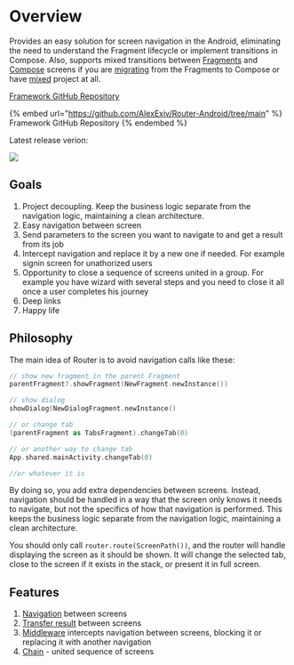 # Overview

Provides an easy solution for screen navigation in the Android, eliminating the need to understand the Fragment lifecycle or implement transitions in Compose. Also, supports mixed transitions between [Fragments](platforms/fragments/) and [Compose](platforms/compose/) screens if you are [migrating](platforms/mixed.md) from the Fragments to Compose or have [mixed](platforms/mixed.md) project at all.&#x20;

[Framework GitHub Repository](https://github.com/AlexExiv/Router-Android/tree/main)

{% embed url="https://github.com/AlexExiv/Router-Android/tree/main" %}
Framework GitHub Repository
{% endembed %}

Latest release verion:

[![](https://jitpack.io/v/AlexExiv/Router-Android.svg)](https://jitpack.io/#AlexExiv/Router-Android)

## Goals

1. Project decoupling. Keep the business logic separate from the navigation logic, maintaining a clean architecture.
2. Easy navigation between screen
3. Send parameters to the screen you want to navigate to and get a result from its job
4. Intercept navigation and replace it by a new one if needed. For example signin screen for unathorized users
5. Opportunity to close a sequence of screens united in a group. For example you have wizard with several steps and you need to close it all once a user completes his journey
6. Deep links
7. Happy life

## Philosophy

The main idea of Router is to avoid navigation calls like these:

```kotlin
// show new fragment in the parent Fragment
parentFragment?.showFragment(NewFragment.newInstance())

// show dialog
showDialog(NewDialogFragment.newInstance()

// or change tab
(parentFragment as TabsFragment).changeTab(0)

// or another way to change tab
App.shared.mainActivity.changeTab(0)

//or whatever it is
```

By doing so, you add extra dependencies between screens. Instead, navigation should be handled in a way that the screen only knows it needs to navigate, but not the specifics of how that navigation is performed. This keeps the business logic separate from the navigation logic, maintaining a clean architecture.

You should only call `router.route(ScreenPath())`, and the router will handle displaying the screen as it should be shown. It will change the selected tab, close to the screen if it exists in the stack, or present it in full screen.

## Features

1. [Navigation](navigation/) between screens
2. [Transfer result](result-api.md) between screens
3. [Middleware](middleware.md) intercepts navigation between screens, blocking it or replacing it with another navigation
4. [Chain](chains.md) - united sequence of screens
